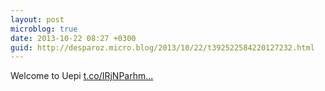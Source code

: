 ```yaml
---
layout: post
microblog: true
date: 2013-10-22 08:27 +0300
guid: http://desparoz.micro.blog/2013/10/22/t392522584220127232.html
---
```

Welcome to Uepi [t.co/IRjNParhm...](http://t.co/IRjNParhmP)
